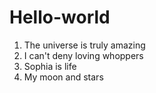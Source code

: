 # Hello-world

1. The universe is truly amazing 
2. I can't deny loving whoppers 
3. Sophia is life 
4. My moon and stars 


